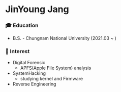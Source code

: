 # JinYoung Jang

### 🎓 Education

- B.S. - Chungnam National University (2021.03 ~ )

### 🤔 Interest

- Digital Forensic
    - APFS(Apple File System) analysis
- SystemHacking
    - studying kernel and Firmware
- Reverse Engineering

<!--
**zinzero/zinzero** is a ✨ _special_ ✨ repository because its `README.md` (this file) appears on your GitHub profile.

Here are some ideas to get you started:

- 🔭 I’m currently working on ...
- 🌱 I’m currently learning ...
- 👯 I’m looking to collaborate on ...
- 🤔 I’m looking for help with ...
- 💬 Ask me about ...
- 📫 How to reach me: ...
- 😄 Pronouns: ...
- ⚡ Fun fact: ...
-->
